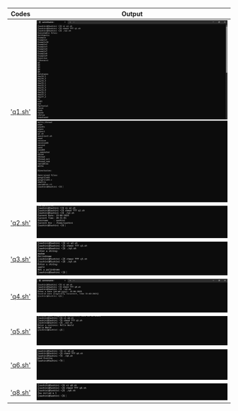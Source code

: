 | Codes | Output |
|-------|--------|
|['q1.sh'](./Codes/q1.sh)| ![q1_1.png](./Output/q1_1.png) ![q1_2.png](./Output/q1_2.png)|
|['q2.sh'](./Codes/q2.sh)| ![q2.png](./Output/q2.png)|
|['q3.sh'](./Codes/q3.sh)| ![q3.png](./Output/q3.png)|
|['q4.sh'](./Codes/q4.sh)| ![q4.png](./Output/q4.png)|
|['q5.sh'](./Codes/q5.sh)| ![q5.png](./Output/q5.png)|
|['q6.sh'](./Codes/q6.sh)| ![q6.png](./Output/q6.png)|
|['q8.sh'](./Codes/q8.sh)| ![q8.png](./Output/q8.png)|



